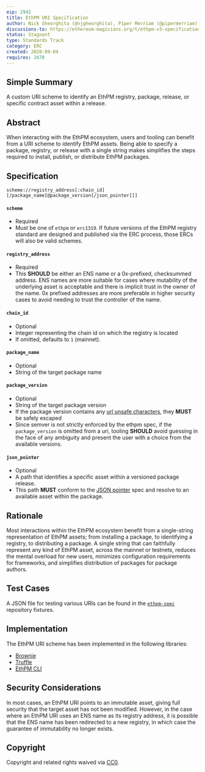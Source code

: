 ```yaml
---
eip: 2942
title: EthPM URI Specification
author: Nick Gheorghita (@njgheorghita), Piper Merriam (@pipermerriam), g. nicholas d'andrea (@gnidan), Benjamin Hauser (@iamdefinitelyahuman)
discussions-to: https://ethereum-magicians.org/t/ethpm-v3-specification-working-group/4086/7
status: Stagnant
type: Standards Track
category: ERC
created: 2020-09-04
requires: 2678
---
```


## Simple Summary
A custom URI scheme to identify an EthPM registry, package, release, or specific contract asset within a release.

## Abstract
When interacting with the EthPM ecosystem, users and tooling can benefit from a URI scheme to identify EthPM assets. Being able to specify a package, registry, or release with a single string makes simplifies the steps required to install, publish, or distribute EthPM packages.

## Specification
`scheme://registry_address[:chain_id][/package_name[@package_version[/json_pointer]]]`

#### `scheme`
- Required
- Must be one of `ethpm` or `erc1319`. If future versions of the EthPM registry standard are designed and published via the ERC process, those ERCs will also be valid schemes.

#### `registry_address`
- Required
- This **SHOULD** be either an ENS name or a 0x-prefixed, checksummed address. ENS names are more suitable for cases where mutability of the underlying asset is acceptable and there is implicit trust in the owner of the name. 0x prefixed addresses are more preferable in higher security cases to avoid needing to trust the controller of the name.

#### `chain_id`
- Optional
- Integer representing the chain id on which the registry is located
- If omitted, defaults to `1` (mainnet).

#### `package_name`
- Optional
- String of the target package name

#### `package_version`
- Optional
- String of the target package version
- If the package version contains any [url unsafe characters](https://en.wikipedia.org/wiki/Percent-encoding), they **MUST** be safely escaped
- Since semver is not strictly enforced by the ethpm spec, if the `package_version` is omitted from a uri, tooling **SHOULD** avoid guessing in the face of any ambiguity and present the user with a choice from the available versions.

#### `json_pointer`
- Optional
- A path that identifies a specific asset within a versioned package release.
- This path **MUST** conform to the [JSON pointer](https://tools.ietf.org/html/rfc6901) spec and resolve to an available asset within the package.

## Rationale
Most interactions within the EthPM ecosystem benefit from a single-string representation of EthPM assets; from installing a package, to identifying a registry, to distributing a package. A single string that can faithfully represent any kind of EthPM asset, across the mainnet or testnets, reduces the mental overload for new users, minimizes configuration requirements for frameworks, and simplifies distribution of packages for package authors.

## Test Cases
A JSON file for testing various URIs can be found in the [`ethpm-spec`](https://github.com/ethpm/ethpm-spec/) repository fixtures.

## Implementation
The EthPM URI scheme has been implemented in the following libraries:
- [Brownie](https://eth-brownie.readthedocs.io/en/stable/)
- [Truffle](https://www.trufflesuite.com/docs/truffle/overview)
- [EthPM CLI](https://ethpm-cli.readthedocs.io/en/latest/)

## Security Considerations
In most cases, an EthPM URI points to an immutable asset, giving full security that the target asset has not been modified. However, in the case where an EthPM URI uses an ENS name as its registry address, it is possible that the ENS name has been redirected to a new registry, in which case the guarantee of immutability no longer exists.

## Copyright
Copyright and related rights waived via [CC0](https://creativecommons.org/publicdomain/zero/1.0/).
